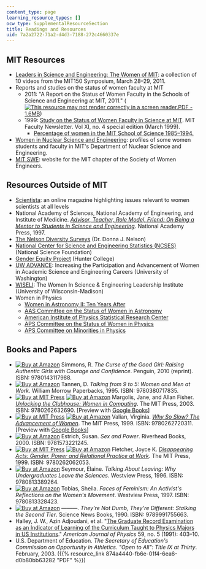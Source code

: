 ```yaml
---
content_type: page
learning_resource_types: []
ocw_type: SupplementalResourceSection
title: Readings and Resources
uid: 7a2a2722-71a2-d4d3-7188-272c4660337e
---
```


MIT Resources
-------------

*   [Leaders in Science and Engineering: The Women of MIT](http://mit150.mit.edu/symposia/leaders-science-engineering.html): a collection of 10 videos from the MIT150 Symposium, March 28–29, 2011.
*   Reports and studies on the status of women faculty at MIT
    *   2011: "A Report on the Status of Women Faculty in the Schools of Science and Engineering at MIT, 2011." ([![This resource may not render correctly in a screen reader.](/images/inacessible.gif)PDF - 1.6MB](https://facultygovernance.mit.edu/sites/default/files/reports/2011-03_Status_Women_Faculty-SoE_and_SoS.pdf))
    *   1999: [Study on the Status of Women Faculty in Science at MIT](http://web.mit.edu/fnl/women/women.html). MIT Faculty Newsletter. Vol XI, no. 4 special edition (March 1999).
        *   [Percentage of women in the MIT School of Science 1985–1994.](http://web.mit.edu/fnl/women/career.htm)
*   [Women in Nuclear Science and Engineering](http://web.mit.edu/nse/news/spotlights/women.html): profiles of some women students and faculty in MIT's Department of Nuclear Science and Engineering.
*   [MIT SWE](http://swe.mit.edu/): website for the MIT chapter of the Society of Women Engineers.

Resources Outside of MIT
------------------------

*   [Scientista](http://www.scientistafoundation.com/): an online magazine highlighting issues relevant to women scientists at all levels
*   National Academy of Sciences, National Academy of Engineering, and Institute of Medicine. [_Advisor, Teacher, Role Model, Friend: On Being a Mentor to Students in Science and Engineering_](http://www.nap.edu/openbook.php?record_id=5789&page=1). National Academy Press, 1997.
*   [The Nelson Diversity Surveys](http://drdonnajnelson.oucreate.com//diversity/top50.html) (Dr. Donna J. Nelson)
*   [National Center for Science and Engineering Statistics (NCSES)](http://www.nsf.gov/statistics/) (National Science Foundation)
*   [Gender Equity Project](http://www.hunter.cuny.edu/genderequity/) (Hunter College)
*   [UW ADVANCE](http://www.engr.washington.edu/advance): Increasing the Participation and Advancement of Women in Academic Science and Engineering Careers (University of Washington)
*   [WISELI](https://wiseli.wisc.edu/): The Women In Science & Engineering Leadership Institute (University of Wisconsin-Madison)
*   Women in Physics
    *   [Women in Astronomy II: Ten Years After](https://aas.org/comms/cswa/WIA2003)
    *   [AAS Committee on the Status of Women in Astronomy](https://cswa.aas.org/)
    *   [American Institute of Physics Statistical Research Center](http://www.aip.org/statistics/)
    *   [APS Committee on the Status of Women in Physics](http://www.aps.org/programs/women/index.cfm)
    *   [APS Committee on Minorities in Physics](http://www.aps.org/programs/minorities/index.cfm)

Books and Papers
----------------

*   [![Buy at Amazon](/images/a_logo_17.gif)](http://www.amazon.com/exec/obidos/ASIN/014311798X/ref=nosim/mitopencourse-20) Simmons, R. _The Curse of the Good Girl: Raising Authentic Girls with Courage and Confidence_. Penguin, 2010 (reprint). ISBN: 9780143117988.
*   [![Buy at Amazon](/images/a_logo_17.gif)](http://www.amazon.com/exec/obidos/ASIN/0380717832/ref=nosim/mitopencourse-20) Tannen, D. _Talking from 9 to 5: Women and Men at Work_. William Morrow Paperbacks, 1995. ISBN: 9780380717835.
*   [![Buy at MIT Press](/images/mp_logo.gif)](https://mitpress.mit.edu/9780262632690) [![Buy at Amazon](/images/a_logo_17.gif)](http://www.amazon.com/exec/obidos/ASIN/0262632691/ref=nosim/mitopencourse-20) Margolis, Jane, and Allan Fisher. [_Unlocking the Clubhouse: Women in Computing_](https://mitpress.mit.edu/9780262632690). The MIT Press, 2003. ISBN: 9780262632690. \[Preview with [Google Books](http://books.google.com/books?id=StwGQw45YoEC&pg=PAfrontcover#v=onepage)\]
*   [![Buy at MIT Press](/images/mp_logo.gif)](https://mitpress.mit.edu/9780262720311) [![Buy at Amazon](/images/a_logo_17.gif)](http://www.amazon.com/exec/obidos/ASIN/0262720310/ref=nosim/mitopencourse-20) Valian, Virginia. [_Why So Slow? The Advancement of Women_](https://mitpress.mit.edu/9780262720311). The MIT Press, 1999. ISBN: 9780262720311. \[Preview with [Google Books](http://books.google.com/books?id=qikWHO0JecAC&pg=PAfrontcover#v=onepage)\]
*   [![Buy at Amazon](/images/a_logo_17.gif)](http://www.amazon.com/exec/obidos/ASIN/1573221244/ref=nosim/mitopencourse-20) Estrich, Susan. _Sex and Power_. Riverhead Books, 2000. ISBN: 9781573221245.
*   [![Buy at MIT Press](/images/mp_logo.gif)](https://mitpress.mit.edu/9780262062053) [![Buy at Amazon](/images/a_logo_17.gif)](http://www.amazon.com/exec/obidos/ASIN/0262062054/ref=nosim/mitopencourse-20) Fletcher, Joyce K. [_Disappearing Acts: Gender, Power and Relational Practice at Work_](https://mitpress.mit.edu/9780262062053). The MIT Press, 1999. ISBN: 9780262062053.
*   [![Buy at Amazon](/images/a_logo_17.gif)](http://www.amazon.com/exec/obidos/ASIN/0813389267/ref=nosim/mitopencourse-20) Seymour, Elaine. _Talking About Leaving: Why Undergraduates Leave the Sciences_. Westview Press, 1996. ISBN: 9780813389264.
*   [![Buy at Amazon](/images/a_logo_17.gif)](http://www.amazon.com/exec/obidos/ASIN/081332842X/ref=nosim/mitopencourse-20) Tobias, Sheila. _Faces of Feminism: An Activist's Reflections on the Women's Movement_. Westview Press, 1997. ISBN: 9780813328423.
*   [![Buy at Amazon](/images/a_logo_17.gif)](http://www.amazon.com/exec/obidos/ASIN/0963350404/ref=nosim/mitopencourse-20) ———. _They're Not Dumb, They're Different: Stalking the Second Tier_. Science News Books, 1990. ISBN: 9789991755663.
*   Halley, J. W., Azin Adjoudani, et al. "[The Graduate Record Examination as an Indicator of Learning of the Curriculum Taught to Physics Majors in US Institutions](http://dx.doi.org/10.1119/1.16517)." _American Journal of Physics_ 59, no. 5 (1991): 403–10.
*   U.S. Department of Education. _The Secretary of Education's Commission on Opportunity in Athletics. "Open to All": Title IX at Thirty_. February, 2003. ({{% resource_link 874a4440-fb6e-01f4-6ea6-d0b80bb63282 "PDF" %}})